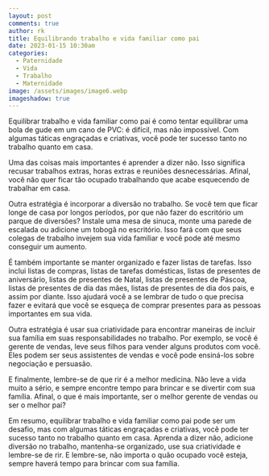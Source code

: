 ```yaml
---
layout: post
comments: true
author: rk
title: Equilibrando trabalho e vida familiar como pai
date: 2023-01-15 10:30am
categories:
  - Paternidade
  - Vida
  - Trabalho
  - Maternidade
image: /assets/images/image6.webp
imageshadow: true
---
```

Equilibrar trabalho e vida familiar como pai é como tentar equilibrar uma bola de gude em um cano de PVC: é difícil, mas não impossível. Com algumas táticas engraçadas e criativas, você pode ter sucesso tanto no trabalho quanto em casa.

Uma das coisas mais importantes é aprender a dizer não. Isso significa recusar trabalhos extras, horas extras e reuniões desnecessárias. Afinal, você não quer ficar tão ocupado trabalhando que acabe esquecendo de trabalhar em casa.

Outra estratégia é incorporar a diversão no trabalho. Se você tem que ficar longe de casa por longos períodos, por que não fazer do escritório um parque de diversões? Instale uma mesa de sinuca, monte uma parede de escalada ou adicione um tobogã no escritório. Isso fará com que seus colegas de trabalho invejem sua vida familiar e você pode até mesmo conseguir um aumento.

É também importante se manter organizado e fazer listas de tarefas. Isso inclui listas de compras, listas de tarefas domésticas, listas de presentes de aniversário, listas de presentes de Natal, listas de presentes de Páscoa, listas de presentes de dia das mães, listas de presentes de dia dos pais, e assim por diante. Isso ajudará você a se lembrar de tudo o que precisa fazer e evitará que você se esqueça de comprar presentes para as pessoas importantes em sua vida.

Outra estratégia é usar sua criatividade para encontrar maneiras de incluir sua família em suas responsabilidades no trabalho. Por exemplo, se você é gerente de vendas, leve seus filhos para vender alguns produtos com você. Eles podem ser seus assistentes de vendas e você pode ensiná-los sobre negociação e persuasão.

E finalmente, lembre-se de que rir é a melhor medicina. Não leve a vida muito a sério, e sempre encontre tempo para brincar e se divertir com sua família. Afinal, o que é mais importante, ser o melhor gerente de vendas ou ser o melhor pai?

Em resumo, equilibrar trabalho e vida familiar como pai pode ser um desafio, mas com algumas táticas engraçadas e criativas, você pode ter sucesso tanto no trabalho quanto em casa. Aprenda a dizer não, adicione diversão no trabalho, mantenha-se organizado, use sua criatividade e lembre-se de rir. E lembre-se, não importa o quão ocupado você esteja, sempre haverá tempo para brincar com sua família.